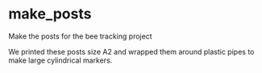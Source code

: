 # make_posts
Make the posts for the bee tracking project

We printed these posts size A2 and wrapped them around plastic pipes to make large cylindrical markers.
